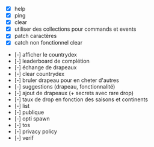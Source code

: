 - [x] help
- [x] ping
- [x] clear
- [x] utiliser des collections pour commands et events
- [x] patch caractères
- [x] catch non fonctionnel clear

- [-] afficher le countrydex
- [-] leaderboard de complétion
- [-] échange de drapeaux
- [-] clear countrydex
- [-] bruler drapeau pour en cheter d'autres
- [-] suggestions (drapeau, fonctionnalité)
- [-] ajout de drapeaux (+ secrets avec rare drop)
- [-] taux de drop en fonction des saisons et continents
- [-] list
- [-] publique
- [-] opti spawn
- [-] tos
- [-] privacy policy
- [-] verif